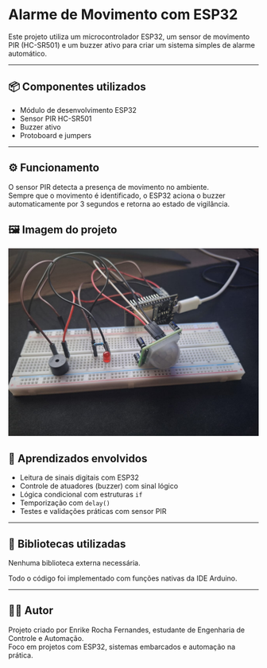 # Alarme de Movimento com ESP32

Este projeto utiliza um microcontrolador ESP32, um sensor de movimento PIR (HC-SR501) e um buzzer ativo para criar um sistema simples de alarme automático.

---

## 📦 Componentes utilizados

- Módulo de desenvolvimento ESP32  
- Sensor PIR HC-SR501  
- Buzzer ativo  
- Protoboard e jumpers

---

## ⚙️ Funcionamento

O sensor PIR detecta a presença de movimento no ambiente.  
Sempre que o movimento é identificado, o ESP32 aciona o buzzer automaticamente por 3 segundos e retorna ao estado de vigilância.

## 🖼️ Imagem do projeto

![Estação Climática funcionando](./Imagem.jpg)

## 🧠 Aprendizados envolvidos

- Leitura de sinais digitais com ESP32  
- Controle de atuadores (buzzer) com sinal lógico  
- Lógica condicional com estruturas `if`  
- Temporização com `delay()`  
- Testes e validações práticas com sensor PIR

---

## 📘 Bibliotecas utilizadas

Nenhuma biblioteca externa necessária.

Todo o código foi implementado com funções nativas da IDE Arduino.

---

## 👨‍💻 Autor

Projeto criado por Enrike Rocha Fernandes, estudante de Engenharia de Controle e Automação.  
Foco em projetos com ESP32, sistemas embarcados e automação na prática.

